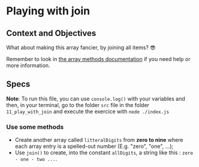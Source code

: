 # Playing with join

## Context and Objectives

What about making this array fancier, by joining all items? 😎

Remember to look in [the array methods documentation](https://developer.mozilla.org/en-US/docs/Web/JavaScript/Reference/Global_Objects/Array#instance_methods) if you need help or more information.

## Specs

**Note**: To run this file, you can use `console.log()` with your variables and then, in your terminal, go to the folder `src` file in the folder `11_play_with_join` and execute the exercice with `node ./index.js`

### Use some methods

- Create another array called `litteralDigits` from **zero to nine** where each array entry is a spelled-out number (E.g. "zero", "one", ...);
- Use `join()` to create, into the constant `allDigits`, a string like this : `zero - one - two ...`.
